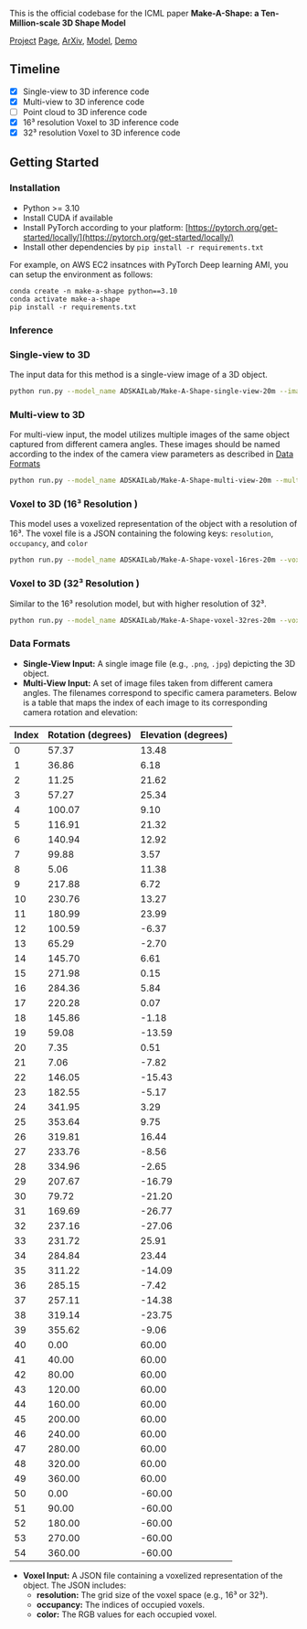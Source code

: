 This is the official codebase for the ICML paper **Make-A-Shape: a Ten-Million-scale 3D Shape Model**

[Project](https://www.research.autodesk.com/publications/generative-ai-make-a-shape/) [Page](https://edward1997104.github.io/make-a-shape/), [ArXiv](https://arxiv.org/abs/2401.11067), [Model](https://github.com/AutodeskAILab/Make-a-Shape), [Demo](https://github.com/AutodeskAILab/Make-a-Shape)

## Timeline
- [x] Single-view to 3D inference code
- [x] Multi-view to 3D inference code
- [ ] Point cloud to 3D inference code
- [x] 16³ resolution Voxel to 3D inference code
- [x] 32³ resolution Voxel to 3D inference code

## Getting Started

### Installation
- Python >= 3.10
- Install CUDA if available
- Install PyTorch according to your platform: [https://pytorch.org/get-started/locally/](https://pytorch.org/get-started/locally/) 
- Install other dependencies by `pip install -r requirements.txt`

For example, on AWS EC2 insatnces with PyTorch Deep learning AMI, you can setup the environment as follows:
```
conda create -n make-a-shape python==3.10
conda activate make-a-shape
pip install -r requirements.txt
```
### Inference

### Single-view to 3D

The input data for this method is a single-view image of a 3D object.

```sh
python run.py --model_name ADSKAILab/Make-A-Shape-single-view-20m --images examples/single_view/jenga.png --output_dir examples --output_format obj 
```

### Multi-view to 3D

For multi-view input, the model utilizes multiple images of the same object captured from different camera angles. These images should be named according to the index of the camera view parameters as described in [Data Formats](#data-formats)

```sh
python run.py --model_name ADSKAILab/Make-A-Shape-multi-view-20m --multi_view_images examples/multi_view/000.png examples/multi_view/006.png examples/multi_view/010.png examples/multi_view/026.png --output_dir examples --output_format obj 
```


### Voxel to 3D (16³ Resolution )

This model uses a voxelized representation of the object with a resolution of 16³. The voxel file is a JSON containing the folowing keys: `resolution`, `occupancy`, and `color`

```sh
python run.py --model_name ADSKAILab/Make-A-Shape-voxel-16res-20m --voxel_files examples/voxel/voxel_16.json --output_dir examples --output_format obj
```

### Voxel to 3D (32³ Resolution )

Similar to the 16³ resolution model, but with higher resolution of 32³. 

```sh
python run.py --model_name ADSKAILab/Make-A-Shape-voxel-32res-20m --voxel_files examples/voxel/voxel_32.json --output_dir examples --output_format obj
```

### Data Formats

- **Single-View Input:** A single image file (e.g., `.png`, `.jpg`) depicting the 3D object.
- **Multi-View Input:** A set of image files taken from different camera angles. The filenames correspond to specific camera parameters. Below is a table that maps the index of each image to its corresponding camera rotation and elevation:

| **Index** | **Rotation (degrees)** | **Elevation (degrees)** |
|-----------|------------------------|-------------------------|
| 0         | 57.37                  | 13.48                   |
| 1         | 36.86                  | 6.18                    |
| 2         | 11.25                  | 21.62                   |
| 3         | 57.27                  | 25.34                   |
| 4         | 100.07                 | 9.10                    |
| 5         | 116.91                 | 21.32                   |
| 6         | 140.94                 | 12.92                   |
| 7         | 99.88                  | 3.57                    |
| 8         | 5.06                   | 11.38                   |
| 9         | 217.88                 | 6.72                    |
| 10        | 230.76                 | 13.27                   |
| 11        | 180.99                 | 23.99                   |
| 12        | 100.59                 | -6.37                   |
| 13        | 65.29                  | -2.70                   |
| 14        | 145.70                 | 6.61                    |
| 15        | 271.98                 | 0.15                    |
| 16        | 284.36                 | 5.84                    |
| 17        | 220.28                 | 0.07                    |
| 18        | 145.86                 | -1.18                   |
| 19        | 59.08                  | -13.59                  |
| 20        | 7.35                   | 0.51                    |
| 21        | 7.06                   | -7.82                   |
| 22        | 146.05                 | -15.43                  |
| 23        | 182.55                 | -5.17                   |
| 24        | 341.95                 | 3.29                    |
| 25        | 353.64                 | 9.75                    |
| 26        | 319.81                 | 16.44                   |
| 27        | 233.76                 | -8.56                   |
| 28        | 334.96                 | -2.65                   |
| 29        | 207.67                 | -16.79                  |
| 30        | 79.72                  | -21.20                  |
| 31        | 169.69                 | -26.77                  |
| 32        | 237.16                 | -27.06                  |
| 33        | 231.72                 | 25.91                   |
| 34        | 284.84                 | 23.44                   |
| 35        | 311.22                 | -14.09                  |
| 36        | 285.15                 | -7.42                   |
| 37        | 257.11                 | -14.38                  |
| 38        | 319.14                 | -23.75                  |
| 39        | 355.62                 | -9.06                   |
| 40        | 0.00                   | 60.00                   |
| 41        | 40.00                  | 60.00                   |
| 42        | 80.00                  | 60.00                   |
| 43        | 120.00                 | 60.00                   |
| 44        | 160.00                 | 60.00                   |
| 45        | 200.00                 | 60.00                   |
| 46        | 240.00                 | 60.00                   |
| 47        | 280.00                 | 60.00                   |
| 48        | 320.00                 | 60.00                   |
| 49        | 360.00                 | 60.00                   |
| 50        | 0.00                   | -60.00                  |
| 51        | 90.00                  | -60.00                  |
| 52        | 180.00                 | -60.00                  |
| 53        | 270.00                 | -60.00                  |
| 54        | 360.00                 | -60.00                  |

- **Voxel Input:** A JSON file containing a voxelized representation of the object. The JSON includes:
  - **resolution:** The grid size of the voxel space (e.g., 16³ or 32³).
  - **occupancy:** The indices of occupied voxels.
  - **color:** The RGB values for each occupied voxel. 
